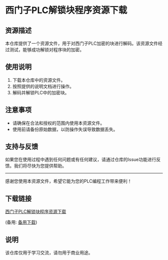 # 西门子PLC解锁块程序资源下载

## 资源描述
本仓库提供了一个资源文件，用于对西门子PLC加密的块进行解码。该资源文件经过测试，能够成功解锁对程序块的加密。

## 使用说明
1. 下载本仓库中的资源文件。
2. 按照提供的说明文档进行操作。
3. 解码并解锁PLC中的加密块。

## 注意事项
- 请确保在合法和授权的范围内使用本资源文件。
- 使用前请备份原始数据，以防操作失误导致数据丢失。

## 支持与反馈
如果您在使用过程中遇到任何问题或有任何建议，请通过仓库的Issue功能进行反馈。我们将尽快为您提供帮助。

---

感谢您使用本资源文件，希望它能为您的PLC编程工作带来便利！

## 下载链接
[西门子PLC解锁块程序资源下载]() 

(备用: [备用下载](https://pan.baidu.com/s/1M4Sw8wGjppZyvZOMwLYqzg?pwd=1234))

## 说明

该仓库仅用于学习交流，请勿用于商业用途。
